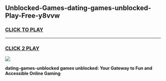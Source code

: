 
## Unblocked-Games-dating-games-unblocked-Play-Free-y8vvw
<h3>
<a href="https://premium76.site?title=dating-games-unblocked&ref=23A">CLICK TO PLAY</a></h3>
<hr>

<h3>
<a href="https://premium76.site?title=dating-games-unblocked&ref=23A">CLICK 2 PLAY</a>
  
</h3>

<a href="https://premium76.site?title=dating-games-unblocked&ref=23A"><img src="https://clearcache.store/games.png"></a>


**dating-games-unblocked games unblocked: Your Gateway to Fun and Accessible Online Gaming**

